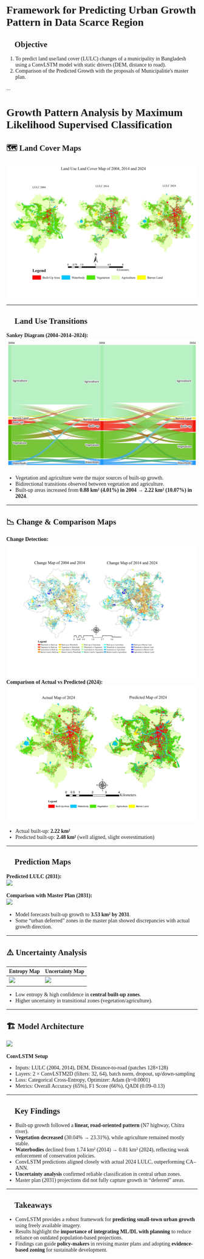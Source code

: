 <div style="font-family:'Times New Roman', Times, serif;">

# Framework for Predicting Urban Growth Pattern in Data Scarce Region

## 🔑 Objective
1. To predict land use/land cover (LULC) changes of a municipality in Bangladesh using a ConvLSTM model with static drivers (DEM, distance to road).
2. Comparison of the Predicted Growth with the proposals of Municipalitie's master plan.

...

</div>
<div style="font-family: Georgia, 'Times New Roman', Times, serif;">

# Growth Pattern Analysis by Maximum Likelihood Supervised Classification

## 🗺️ Land Cover Maps
![](../Figure_7.jpg)

---

## 🔄 Land Use Transitions
**Sankey Diagram (2004–2014–2024):**  
![](../sankey_transition.jpg)

- Vegetation and agriculture were the major sources of built-up growth.  
- Bidirectional transitions observed between vegetation and agriculture.  
- Built-up areas increased from **0.88 km² (4.01%) in 2004 → 2.22 km² (10.07%) in 2024**.  

---

## 📉 Change & Comparison Maps
**Change Detection:**  
![](../change_maps.jpg)
**Comparison of Actual vs Predicted (2024):**  
![](../comparison_map.jpg)
- Actual built-up: **2.22 km²**  
- Predicted built-up: **2.48 km²** (well aligned, slight overestimation)  

---

## 🔮 Prediction Maps
**Predicted LULC (2031):**  
![](../figs/prediction_2031.png)

**Comparison with Master Plan (2031):**  
![](../figs/comparison_masterplan.png)

- Model forecasts built-up growth to **3.53 km² by 2031**.  
- Some “urban deferred” zones in the master plan showed discrepancies with actual growth direction.  

---

## ⚠️ Uncertainty Analysis
| Entropy Map | Uncertainty Map |
|-------------|-----------------|
| ![](../figs/uncertainty_entropy.png) | ![](../figs/uncertainty_simple.png) |

- Low entropy & high confidence in **central built-up zones**.  
- Higher uncertainty in transitional zones (vegetation/agriculture).  

---

## 🏗️ Model Architecture
![](../figs/model_architecture.png)

**ConvLSTM Setup**
- Inputs: LULC (2004, 2014), DEM, Distance-to-road (patches 128×128)  
- Layers: 2 × ConvLSTM2D (filters: 32, 64), batch norm, dropout, up/down-sampling  
- Loss: Categorical Cross-Entropy, Optimizer: Adam (lr=0.0001)  
- Metrics: Overall Accuracy (65%), F1 Score (66%), QADI (0.09–0.13)  

---

## 📌 Key Findings
- Built-up growth followed a **linear, road-oriented pattern** (N7 highway, Chitra river).  
- **Vegetation decreased** (30.04% → 23.31%), while agriculture remained mostly stable.  
- **Waterbodies** declined from 1.74 km² (2014) → 0.81 km² (2024), reflecting weak enforcement of conservation policies.  
- ConvLSTM predictions aligned closely with actual 2024 LULC, outperforming CA–ANN.  
- **Uncertainty analysis** confirmed reliable classification in central urban zones.  
- Master plan (2031) projections did not fully capture growth in “deferred” areas.  

---

## 📖 Takeaways
- ConvLSTM provides a robust framework for **predicting small-town urban growth** using freely available imagery.  
- Results highlight the **importance of integrating ML/DL with planning** to reduce reliance on outdated population-based projections.  
- Findings can guide **policy-makers** in revising master plans and adopting **evidence-based zoning** for sustainable development.  

</div>
